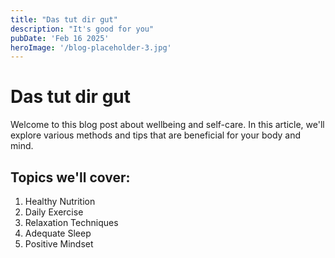 ```yaml
---
title: "Das tut dir gut"
description: "It's good for you"
pubDate: 'Feb 16 2025'
heroImage: '/blog-placeholder-3.jpg'
---
```


# Das tut dir gut

Welcome to this blog post about wellbeing and self-care. In this article, we'll explore various methods and tips that are beneficial for your body and mind.

## Topics we'll cover:

1. Healthy Nutrition
2. Daily Exercise
3. Relaxation Techniques
4. Adequate Sleep
5. Positive Mindset


